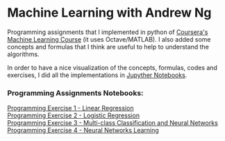 # Machine Learning with Andrew Ng

Programming assignments that I implemented in python of [Coursera's Machine Learning Course](https://www.coursera.org/learn/machine-learning) (it uses Octave/MATLAB). I also added some concepts and formulas that I think are useful to help to understand the algorithms.

In order to have a nice visualization of the concepts, formulas, codes and exercises, I did all the implementations in [Jupyther Notebooks](https://jupyter.org/).


### Programming Assignments Notebooks:

[Programming Exercise 1 - Linear Regression](https://nbviewer.jupyter.org/github/susilvaalmeida/machine-learning-andrew-ng/blob/master/Programming%20Exercise%201%20-%20Linear%20Regression.ipynb)
<br>
[Programming Exercise 2 - Logistic Regression](https://nbviewer.jupyter.org/github/susilvaalmeida/machine-learning-andrew-ng/blob/master/Programming%20Exercise%202%20-%20Logistic%20Regression.ipynb)
<br>
[Programming Exercise 3 - Multi-class Classification and Neural Networks](https://nbviewer.jupyter.org/github/susilvaalmeida/machine-learning-andrew-ng/blob/master/Programming%20Exercise%203%20-%20Multi-class%20Classification%20and%20Neural%20Networks.ipynb)
<br>
[Programming Exercise 4 - Neural Networks Learning](https://nbviewer.jupyter.org/github/susilvaalmeida/machine-learning-andrew-ng/blob/master/Programming%20Exercise%204%20-%20Neural%20Networks%20Learning.ipynb)

